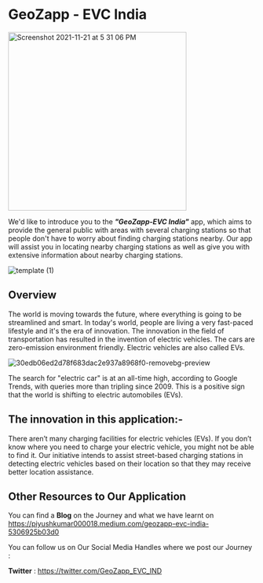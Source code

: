 # GeoZapp - EVC India

<img width="363" alt="Screenshot 2021-11-21 at 5 31 06 PM" src="https://user-images.githubusercontent.com/68659006/142808163-b51b3d35-9bdd-4290-a8da-46d9c473db13.png">

We'd like to introduce you to the <i><b>"GeoZapp-EVC India"</b></i> app, which aims to provide the general public with areas with several charging stations so that people don't have to worry about finding charging stations nearby. Our app will assist you in locating nearby charging stations as well as give you with extensive information about nearby charging stations.

![template (1)](https://user-images.githubusercontent.com/68659006/142808117-0e126bb2-541a-4e72-846d-205b48f076f1.png)

## Overview

The world is moving towards the future, where everything is going to be streamlined and smart. In today's world, people are living a very fast-paced lifestyle and it's the era of innovation. The innovation in the field of transportation has resulted in the invention of electric vehicles. The cars are zero-emission environment friendly. Electric vehicles are also called EVs.

![30edb06ed2d78f683dac2e937a8968f0-removebg-preview](https://user-images.githubusercontent.com/68659006/142808182-472b8c10-429e-4d62-abe1-844aed53b66a.png)

The search for "electric car" is at an all-time high, according to Google Trends, with queries more than tripling since 2009. This is a positive sign that the world is shifting to electric automobiles (EVs).

## The innovation in this application:-

There aren’t many charging facilities for electric vehicles (EVs). If you don’t know where you need to charge your electric vehicle, you might not be able to find it. Our initiative intends to assist street-based charging stations in detecting electric vehicles based on their location so that they may receive better location assistance.

## Other Resources to Our Application

You can find a <b>Blog</b> on the Journey and what we have learnt on https://piyushkumar000018.medium.com/geozapp-evc-india-5306925b03d0

You can follow us on Our Social Media Handles where we post our Journey : 

<b>Twitter</b> : https://twitter.com/GeoZapp_EVC_IND

